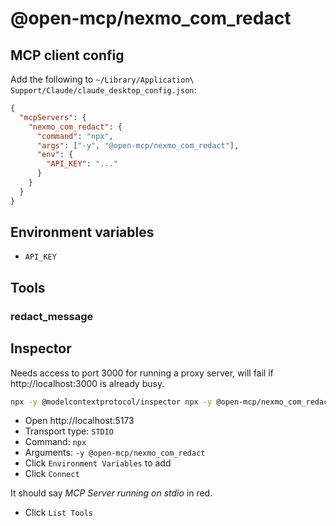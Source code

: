 # @open-mcp/nexmo_com_redact

## MCP client config

Add the following to `~/Library/Application\ Support/Claude/claude_desktop_config.json`:

```json
{
  "mcpServers": {
    "nexmo_com_redact": {
      "command": "npx",
      "args": ["-y", "@open-mcp/nexmo_com_redact"],
      "env": {
        "API_KEY": "..."
      }
    }
  }
}
```

## Environment variables

- `API_KEY`

## Tools

### redact_message

## Inspector

Needs access to port 3000 for running a proxy server, will fail if http://localhost:3000 is already busy.

```bash
npx -y @modelcontextprotocol/inspector npx -y @open-mcp/nexmo_com_redact
```

- Open http://localhost:5173
- Transport type: `STDIO`
- Command: `npx`
- Arguments: `-y @open-mcp/nexmo_com_redact`
- Click `Environment Variables` to add
- Click `Connect`

It should say _MCP Server running on stdio_ in red.

- Click `List Tools`
